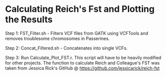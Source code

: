 # Calculating Reich's Fst and Plotting the Results 

Step 1: FST_Filter.sh - Filters VCF files from GATK using VCFTools and removes troublesome chromosomes in Passerines.  

Step 2: Concat_Filtered.sh - Concatenates into single VCFs. 

Step 3: Run Calculate_Plot_FST.r. 
This script will have to be heavily modified for other projects. The function to calculate Reich and Colleague's FST 
was taken from Jessica Rick's GitHub @ https://github.com/jessicarick/reich-fst

